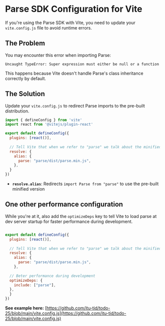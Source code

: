 # Parse SDK Configuration for Vite

If you're using the Parse SDK with Vite, you need to update your `vite.config.js` file to avoid runtime errors.

## The Problem

You may encounter this error when importing Parse:

```
Uncaught TypeError: Super expression must either be null or a function
```

This happens because Vite doesn't handle Parse's class inheritance correctly by default.

## The Solution

Update your `vite.config.js` to redirect Parse imports to the pre-built distribution.


```javascript
import { defineConfig } from 'vite'
import react from '@vitejs/plugin-react'

export default defineConfig({
  plugins: [react()],
  
  // Tell Vite that when we refer to "parse" we talk about the minified version
  resolve: {
    alias: {
      parse: "parse/dist/parse.min.js",
    },
  }
})
```

- **`resolve.alias`**: Redirects `import Parse from "parse"` to use the pre-built minified version

## One other performance configuration

While you're at it, also add the `optimizeDeps` key to tell Vite to load parse at dev server startup for faster performance during development. 
```js

export default defineConfig({
  plugins: [react()],
  
  // Tell Vite that when we refer to "parse" we talk about the minified version
  resolve: {
    alias: {
      parse: "parse/dist/parse.min.js",
    },
    
  // Beter performance during development 
  optimizeDeps: {
    include: ["parse"],
  },
  }
})

```

**See example here:** [https://github.com/itu-tid/todo-25/blob/main/vite.config.js](https://github.com/itu-tid/todo-25/blob/main/vite.config.js)


